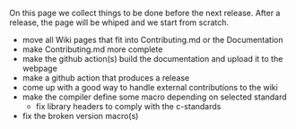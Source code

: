 On this page we collect things to be done before the next release. After a release, the page will be whiped and we start from scratch.

* move all Wiki pages that fit into Contributing.md or the Documentation
* make Contributing.md more complete
* make the github action(s) build the documentation and upload it to the webpage
* make a github action that produces a release
* come up with a good way to handle external contributions to the wiki
* make the compiler define some macro depending on selected standard
    * fix library headers to comply with the c-standards
* fix the broken version macro(s)